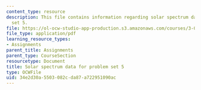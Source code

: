 ```yaml
---
content_type: resource
description: This file contains information regarding solar spectrum data for problem
  set 5.
file: https://ol-ocw-studio-app-production.s3.amazonaws.com/courses/3-021j-introduction-to-modeling-and-simulation-spring-2012/34e2d30a5503082cda87a722951090ac_MIT3_021JS13_thesun.pdf
file_type: application/pdf
learning_resource_types:
- Assignments
parent_title: Assignments
parent_type: CourseSection
resourcetype: Document
title: Solar spectrum data for problem set 5
type: OCWFile
uid: 34e2d30a-5503-082c-da87-a722951090ac
---
```


